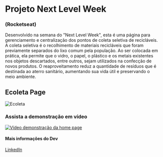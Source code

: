 # Projeto Next Level Week
### (Rocketseat)

<p>Desenvolvido na semana do "Next Level Week", esta é uma página para gerenciamento e centralização dos pontos de coleta seletiva de recicláveis.</br>
   A coleta seletiva é o recolhimento de materiais recicláveis que foram previamente separados do lixo comum pela população. Ao ser colocada em prática, ela permite que o vidro, o papel, o plástico e os metais existentes nos objetos descartados, entre outros, sejam utilizados na confecção de novos produtos. O reaproveitamento reduz a quantidade de resíduos que é destinada ao aterro sanitário, aumentando sua vida útil e preservando o meio ambiente.
</p>


## Ecoleta Page

![Ecoleta](https://github.com/Lucianobarretto/projeto_nlw/blob/master/ecoleta.gif)

### Assista a demonstração em vídeo
[![Vídeo demonstração da home page](http://img.youtube.com/vi/A-c4NMjD9Fg/0.jpg)](http://www.youtube.com/watch?v=A-c4NMjD9Fg "Ecoleta - gerenciador de pontos de coleta seletiva")

#### Mais informações do Dev
[LinkedIn](https://www.linkedin.com/in/lucianobalmeida/)
